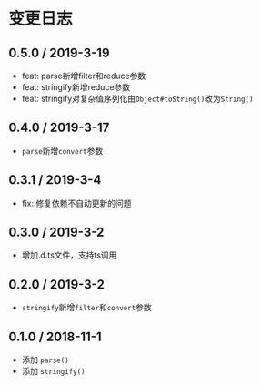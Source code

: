 # 变更日志

## 0.5.0 / 2019-3-19

- feat: parse新增filter和reduce参数
- feat: stringify新增reduce参数
- feat: stringify对复杂值序列化由`Object#toString()`改为`String()`

## 0.4.0 / 2019-3-17

- `parse`新增`convert`参数

## 0.3.1 / 2019-3-4

- fix: 修复依赖不自动更新的问题

## 0.3.0 / 2019-3-2

- 增加.d.ts文件，支持ts调用

## 0.2.0 / 2019-3-2

- `stringify`新增`filter`和`convert`参数

## 0.1.0 / 2018-11-1

- 添加 `parse()`
- 添加 `stringify()`
